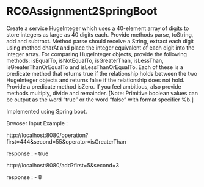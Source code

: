# RCGAssignment2SpringBoot

Create a service HugeInteger which uses a 40-element array of digits to
store integers as large as 40 digits each. Provide methods parse, toString, add and subtract. Method
parse should receive a String, extract each digit using method charAt and place the integer
equivalent of each digit into the integer array. For comparing HugeInteger objects, provide the following
methods: isEqualTo, isNotEqualTo, isGreaterThan, isLessThan, isGreaterThanOrEqualTo
and isLessThanOrEqualTo. Each of these is a predicate method that returns true if the relationship
holds between the two HugeInteger objects and returns false if the relationship does not hold. Provide
a predicate method isZero. If you feel ambitious, also provide methods multiply, divide and
remainder. [Note: Primitive boolean values can be output as the word “true” or the word “false” with
format specifier %b.]

Implemented using Spring boot.


Brwoser Input Example :

http://localhost:8080/operation?first=444&second=55&operator=isGreaterThan

response : - true

http://localhost:8080/add?first=5&second=3

response : - 8

